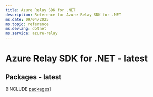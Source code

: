 ```yaml
---
title: Azure Relay SDK for .NET
description: Reference for Azure Relay SDK for .NET
ms.date: 09/04/2025
ms.topic: reference
ms.devlang: dotnet
ms.service: azure-relay
---
```

# Azure Relay SDK for .NET - latest
## Packages - latest
[!INCLUDE [packages](relay-index.md)]